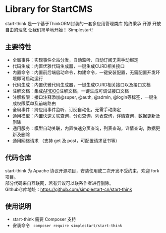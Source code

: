 # Library for StartCMS
start-think 是一个基于ThinkORM封装的一套多应用管理类库
始终秉承 开源 开放 自由的理念
让我们简单地开始！
Simplestart!

## 主要特性
- 全局事件：实现事件全站分发，自动监听、自动订阅无需手动绑定
- 代码生成：内置优雅代码生成器，一键生成CURD相关接口
- 内置命令：内置前后端启动命令，构建命令，一键安装配置，无需配置开发环境即可启动运行
- 代码生成：内置优雅代码生成器，一键生成CURD相关接口以及接口文档
- 注解文档：集成[APIDOC](https://apidocjs.com)注解文档，一键生成可调试接口文档
- 注解权限：接口注释添加@super, @auth, @admin, @login等标签，一键生成权限菜单及前端路由
- 全局事件：跨应用事件监听、订阅自动化，无需手动绑定
- 通用模型：内置快速关联查询，分页查询，列表查询，详情查询，数据更新及删除
- 通用服务：模型自动关联，内置快速分页查询，列表查询，详情查询，数据更新及删除
- 通用网络请求 （支持 get 及 post，可配置请求证书等）
## 代码仓库
start-think 为 Apache 协议开源项目，安装使用或二次开发不受约束，欢迎 fork 项目。  
部分代码来自互联网，若有异议可以联系作者进行删除。  
Github仓库地址：https://github.com/simplestart-cn/start-think

## 使用说明
* start-think 需要 Composer 支持
* 安装命令 ` composer require simplestart/start-think`